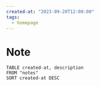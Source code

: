 ```yaml
---
created-at: "2023-09-20T12:00:00"
tags:
  - homepage
---
```

# Note
```dataview
TABLE created-at, description
FROM "notes"
SORT created-at DESC
```
